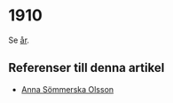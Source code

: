 # 1910

Se [år](år.md).

## Referenser till denna artikel

* [Anna Sömmerska Olsson](Anna%20Sömmerska%20Olsson.md)
